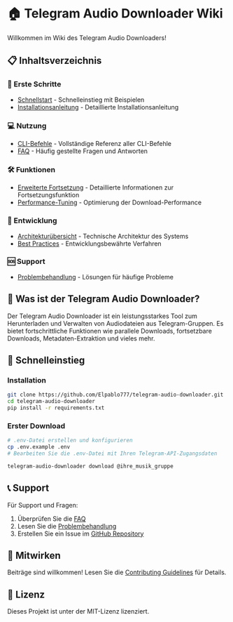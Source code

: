 # 🏠 Telegram Audio Downloader Wiki

Willkommen im Wiki des Telegram Audio Downloaders!

## 📋 Inhaltsverzeichnis

### 🚀 Erste Schritte
- [Schnellstart](Quick-Start.md) - Schnelleinstieg mit Beispielen
- [Installationsanleitung](Installation-Guide.md) - Detaillierte Installationsanleitung

### 💻 Nutzung
- [CLI-Befehle](CLI-Commands.md) - Vollständige Referenz aller CLI-Befehle
- [FAQ](FAQ.md) - Häufig gestellte Fragen und Antworten

### 🛠️ Funktionen
- [Erweiterte Fortsetzung](Advanced-Resume.md) - Detaillierte Informationen zur Fortsetzungsfunktion
- [Performance-Tuning](Performance-Tuning.md) - Optimierung der Download-Performance

### 🧪 Entwicklung
- [Architekturübersicht](Architecture-Overview.md) - Technische Architektur des Systems
- [Best Practices](Best-Practices.md) - Entwicklungsbewährte Verfahren

### 🆘 Support
- [Problembehandlung](Troubleshooting.md) - Lösungen für häufige Probleme

## 🎯 Was ist der Telegram Audio Downloader?

Der Telegram Audio Downloader ist ein leistungsstarkes Tool zum Herunterladen und Verwalten von Audiodateien aus Telegram-Gruppen. Es bietet fortschrittliche Funktionen wie parallele Downloads, fortsetzbare Downloads, Metadaten-Extraktion und vieles mehr.

## 🚀 Schnelleinstieg

### Installation
```bash
git clone https://github.com/Elpablo777/telegram-audio-downloader.git
cd telegram-audio-downloader
pip install -r requirements.txt
```

### Erster Download
```bash
# .env-Datei erstellen und konfigurieren
cp .env.example .env
# Bearbeiten Sie die .env-Datei mit Ihren Telegram-API-Zugangsdaten

telegram-audio-downloader download @ihre_musik_gruppe
```

## 📞 Support

Für Support und Fragen:
1. Überprüfen Sie die [FAQ](FAQ.md)
2. Lesen Sie die [Problembehandlung](Troubleshooting.md)
3. Erstellen Sie ein Issue im [GitHub Repository](https://github.com/Elpablo777/telegram-audio-downloader/issues)

## 🤝 Mitwirken

Beiträge sind willkommen! Lesen Sie die [Contributing Guidelines](https://github.com/Elpablo777/telegram-audio-downloader/blob/main/CONTRIBUTING.md) für Details.

## 📄 Lizenz

Dieses Projekt ist unter der MIT-Lizenz lizenziert.